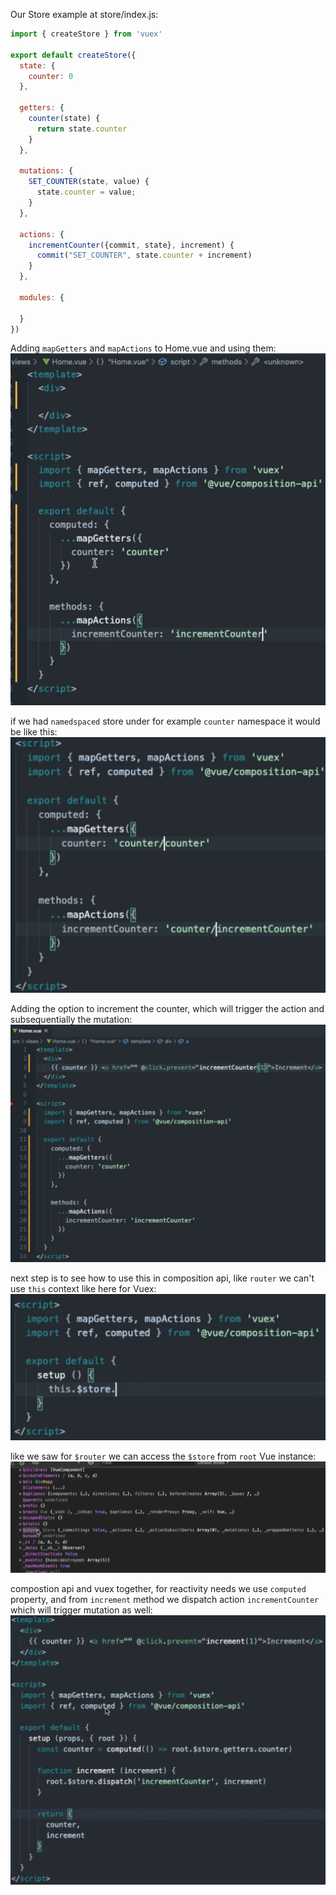 
Our Store example at store/index.js:
```js
import { createStore } from 'vuex'

export default createStore({
  state: {
    counter: 0
  },

  getters: {
    counter(state) {
      return state.counter
    }
  },

  mutations: {
    SET_COUNTER(state, value) {
      state.counter = value;
    }
  },

  actions: {
    incrementCounter({commit, state}, increment) {
      commit("SET_COUNTER", state.counter + increment)
    }
  },

  modules: {

  }
})
```

Adding `mapGetters` and `mapActions` to Home.vue and using them:
![](./assets/Pasted%20image%2020221115152648.png)

if we had `namedspaced` store under for example `counter` namespace it would be like this:
![](./assets/Pasted%20image%2020221115152752.png)

Adding the option to increment the counter, which will trigger the action and subsequentially the mutation:
![](./assets/Pasted%20image%2020221115153207.png)

next step is to see how to use this in composition api, like `router` we can't use `this` context like here for Vuex:
![](./assets/Pasted%20image%2020221115153750.png)

like we saw for `$router` we can access the `$store` from `root` Vue instance:
![](./assets/Pasted%20image%2020221115153916.png)

compostion api and vuex together, for reactivity needs we use `computed` property, and from `increment`  method we dispatch action `incrementCounter` which will trigger mutation as well:
![](./assets/Pasted%20image%2020221115154202.png)